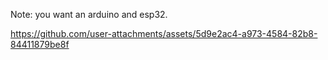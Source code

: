 Note: you want an arduino and esp32.

https://github.com/user-attachments/assets/5d9e2ac4-a973-4584-82b8-84411879be8f

